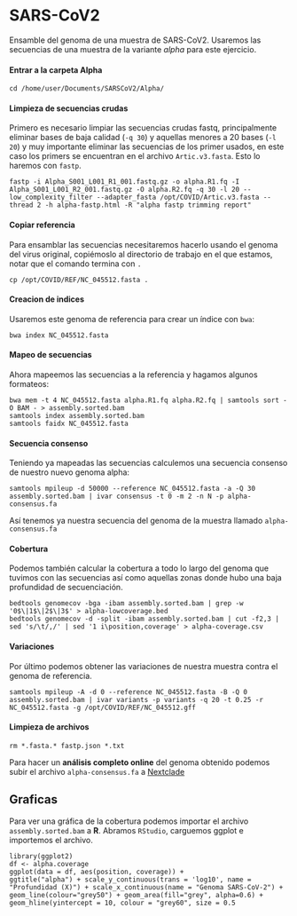 # SARS-CoV2

Ensamble del genoma de una muestra de SARS-CoV2. Usaremos las secuencias de una muestra de la variante *alpha* para este ejercicio.

#### Entrar a la carpeta Alpha
	cd /home/user/Documents/SARSCoV2/Alpha/
#### Limpieza de secuencias crudas
Primero es necesario limpiar las secuencias crudas fastq, principalmente eliminar bases de baja calidad (`-q 30`) y aquellas menores a 20 bases (`-l 20`) y muy importante eliminar las secuencias de los primer usados, en este caso los primers se encuentran en el archivo `Artic.v3.fasta`. Esto lo haremos con `fastp`.

	fastp -i Alpha_S001_L001_R1_001.fastq.gz -o alpha.R1.fq -I Alpha_S001_L001_R2_001.fastq.gz -O alpha.R2.fq -q 30 -l 20 --low_complexity_filter --adapter_fasta /opt/COVID/Artic.v3.fasta --thread 2 -h alpha-fastp.html -R "alpha fastp trimming report"
#### Copiar referencia
Para ensamblar las secuencias necesitaremos hacerlo usando el genoma del virus original, copiémoslo al directorio de trabajo en el que estamos, notar que el comando termina con `.`

	cp /opt/COVID/REF/NC_045512.fasta .
#### Creacion de indices
Usaremos este genoma de referencia para crear un índice con `bwa`:

	bwa index NC_045512.fasta
#### Mapeo de secuencias
Ahora mapeemos las secuencias a la referencia y hagamos algunos formateos:

	bwa mem -t 4 NC_045512.fasta alpha.R1.fq alpha.R2.fq | samtools sort -O BAM - > assembly.sorted.bam
	samtools index assembly.sorted.bam
	samtools faidx NC_045512.fasta
#### Secuencia consenso
Teniendo ya mapeadas las secuencias calculemos una secuencia consenso de nuestro nuevo genoma alpha:

	samtools mpileup -d 50000 --reference NC_045512.fasta -a -Q 30 assembly.sorted.bam | ivar consensus -t 0 -m 2 -n N -p alpha-consensus.fa

Así tenemos ya nuestra secuencia del genoma de la muestra llamado `alpha-consensus.fa`
#### Cobertura
Podemos también calcular la cobertura a todo lo largo del genoma que tuvimos con las secuencias así como aquellas zonas donde hubo una baja profundidad de secuenciación.

	bedtools genomecov -bga -ibam assembly.sorted.bam | grep -w '0$\|1$\|2$\|3$' > alpha-lowcoverage.bed
	bedtools genomecov -d -split -ibam assembly.sorted.bam | cut -f2,3 | sed 's/\t/,/' | sed '1 i\position,coverage' > alpha-coverage.csv
#### Variaciones
Por último podemos obtener las variaciones de nuestra muestra contra el genoma de referencia.

	samtools mpileup -A -d 0 --reference NC_045512.fasta -B -Q 0 assembly.sorted.bam | ivar variants -p variants -q 20 -t 0.25 -r NC_045512.fasta -g /opt/COVID/REF/NC_045512.gff
#### Limpieza de archivos
	rm *.fasta.* fastp.json *.txt
Para hacer un **análisis completo online** del genoma obtenido podemos subir el archivo `alpha-consensus.fa` a [Nextclade](https://clades.nextstrain.org/) 


## Graficas
Para ver una gráfica de la cobertura podemos importar el archivo `assembly.sorted.bam` a **R**. 
Abramos `RStudio`, carguemos ggplot e importemos el archivo.

	library(ggplot2)
	df <- alpha.coverage
	ggplot(data = df, aes(position, coverage)) +
	ggtitle("alpha") + scale_y_continuous(trans = 'log10', name = "Profundidad (X)") + scale_x_continuous(name = "Genoma SARS-CoV-2") + geom_line(colour="grey50") + geom_area(fill="grey", alpha=0.6) + geom_hline(yintercept = 10, colour = "grey60", size = 0.5
